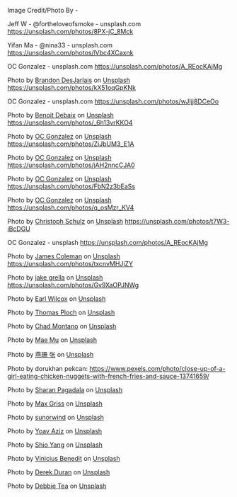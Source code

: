 Image Credit/Photo By -

Jeff W - @fortheloveofsmoke - unsplash.com
https://unsplash.com/photos/8PX-jC_8Mck

Yifan Ma - @nina33 - unsplash.com
https://unsplash.com/photos/lVbc4XCaxnk

OC Gonzalez - unsplash.com
https://unsplash.com/photos/A_REocKAjMg

Photo by <a href="https://unsplash.com/@desgnarlais?utm_source=unsplash&utm_medium=referral&utm_content=creditCopyText">Brandon DesJarlais</a> on <a href="https://unsplash.com/?utm_source=unsplash&utm_medium=referral&utm_content=creditCopyText">Unsplash</a>
https://unsplash.com/photos/kX51oqGpKNk

OC Gonzalez - unsplash.com
https://unsplash.com/photos/wJIjj8DCeOo

Photo by <a href="https://unsplash.com/@benoit1974?utm_source=unsplash&utm_medium=referral&utm_content=creditCopyText">Benoit Debaix</a> on <a href="https://unsplash.com/?utm_source=unsplash&utm_medium=referral&utm_content=creditCopyText">Unsplash</a>
https://unsplash.com/photos/_6h13vrKKO4

Photo by <a href="https://unsplash.com/@ocvisual?utm_source=unsplash&utm_medium=referral&utm_content=creditCopyText">OC Gonzalez</a> on <a href="https://unsplash.com/?utm_source=unsplash&utm_medium=referral&utm_content=creditCopyText">Unsplash</a>
https://unsplash.com/photos/ZiJbUM3_E1A

Photo by <a href="https://unsplash.com/@ocvisual?utm_source=unsplash&utm_medium=referral&utm_content=creditCopyText">OC Gonzalez</a> on <a href="https://unsplash.com/?utm_source=unsplash&utm_medium=referral&utm_content=creditCopyText">Unsplash</a>
https://unsplash.com/photos/jAH2nncCJA0

Photo by <a href="https://unsplash.com/@ocvisual?utm_source=unsplash&utm_medium=referral&utm_content=creditCopyText">OC Gonzalez</a> on <a href="https://unsplash.com/?utm_source=unsplash&utm_medium=referral&utm_content=creditCopyText">Unsplash</a>
https://unsplash.com/photos/FbN2z3bEaSs

Photo by <a href="https://unsplash.com/@ocvisual?utm_source=unsplash&utm_medium=referral&utm_content=creditCopyText">OC Gonzalez</a> on <a href="https://unsplash.com/?utm_source=unsplash&utm_medium=referral&utm_content=creditCopyText">Unsplash</a>
https://unsplash.com/photos/q_osMzr_KV4

Photo by <a href="https://unsplash.com/@christoph?utm_source=unsplash&utm_medium=referral&utm_content=creditCopyText">Christoph Schulz</a> on <a href="https://unsplash.com/?utm_source=unsplash&utm_medium=referral&utm_content=creditCopyText">Unsplash</a>
https://unsplash.com/photos/t7W3-iBcDGU

OC Gonzalez - unsplash
https://unsplash.com/photos/A_REocKAjMg

Photo by <a href="https://unsplash.com/@jhc?utm_source=unsplash&utm_medium=referral&utm_content=creditCopyText">James Coleman</a> on <a href="https://unsplash.com/s/photos/santa-barbara?utm_source=unsplash&utm_medium=referral&utm_content=creditCopyText">Unsplash</a>
https://unsplash.com/photos/txcnvMHJjZY

Photo by <a href="https://unsplash.com/@jakegrella?utm_source=unsplash&utm_medium=referral&utm_content=creditCopyText">jake grella</a> on <a href="https://unsplash.com/s/photos/santa-barbara?utm_source=unsplash&utm_medium=referral&utm_content=creditCopyText">Unsplash</a>
https://unsplash.com/photos/Gv9XaOPJNWg

Photo by <a href="https://unsplash.com/@earl_plannerzone?utm_source=unsplash&utm_medium=referral&utm_content=creditCopyText">Earl Wilcox</a> on <a href="https://unsplash.com/photos/91x5aP8ZueA?utm_source=unsplash&utm_medium=referral&utm_content=creditCopyText">Unsplash</a>

Photo by <a href="https://unsplash.com/es/@thomasploch?utm_source=unsplash&utm_medium=referral&utm_content=creditCopyText">Thomas Ploch</a> on <a href="https://unsplash.com/photos/hM5_pi5SM4o?utm_source=unsplash&utm_medium=referral&utm_content=creditCopyText">Unsplash</a>

Photo by <a href="https://unsplash.com/@briewilly?utm_source=unsplash&utm_medium=referral&utm_content=creditCopyText">Chad Montano</a> on <a href="https://unsplash.com/photos/lP5MCM6nZ5A?utm_source=unsplash&utm_medium=referral&utm_content=creditCopyText">Unsplash</a>

Photo by <a href="https://unsplash.com/@picoftasty?utm_source=unsplash&utm_medium=referral&utm_content=creditCopyText">Mae Mu</a> on <a href="https://unsplash.com/photos/I7A_pHLcQK8?utm_source=unsplash&utm_medium=referral&utm_content=creditCopyText">Unsplash</a>

Photo by <a href="https://unsplash.com/es/@nikizhang1995?utm_source=unsplash&utm_medium=referral&utm_content=creditCopyText">燕珊 张</a> on <a href="https://unsplash.com/photos/hfwJaTMlMkY?utm_source=unsplash&utm_medium=referral&utm_content=creditCopyText">Unsplash</a>

Photo by dorukhan pekcan: https://www.pexels.com/photo/close-up-of-a-girl-eating-chicken-nuggets-with-french-fries-and-sauce-13741659/

Photo by <a href="https://unsplash.com/@shaarannnnn?utm_source=unsplash&utm_medium=referral&utm_content=creditCopyText">Sharan Pagadala</a> on <a href="https://unsplash.com/photos/V8F8qYxkb_0?utm_source=unsplash&utm_medium=referral&utm_content=creditCopyText">Unsplash</a>

Photo by <a href="https://unsplash.com/@grissphoto?utm_source=unsplash&utm_medium=referral&utm_content=creditCopyText">Max Griss</a> on <a href="https://unsplash.com/photos/Spp1G283dow?utm_source=unsplash&utm_medium=referral&utm_content=creditCopyText">Unsplash</a>

Photo by <a href="https://unsplash.com/@sunorwind?utm_source=unsplash&utm_medium=referral&utm_content=creditCopyText">sunorwind</a> on <a href="https://unsplash.com/photos/Z4CvBOpOi6w?utm_source=unsplash&utm_medium=referral&utm_content=creditCopyText">Unsplash</a>

Photo by <a href="https://unsplash.com/@yoavaziz?utm_source=unsplash&utm_medium=referral&utm_content=creditCopyText">Yoav Aziz</a> on <a href="https://unsplash.com/photos/EGRJe6BHG9I?utm_source=unsplash&utm_medium=referral&utm_content=creditCopyText">Unsplash</a>

Photo by <a href="https://unsplash.com/@shioyang?utm_source=unsplash&utm_medium=referral&utm_content=creditCopyText">Shio Yang</a> on <a href="https://unsplash.com/photos/RQYKAv-4F-U?utm_source=unsplash&utm_medium=referral&utm_content=creditCopyText">Unsplash</a>

Photo by <a href="https://unsplash.com/@viniciusbenedit?utm_source=unsplash&utm_medium=referral&utm_content=creditCopyText">Vinicius Benedit</a> on <a href="https://unsplash.com/photos/-1GEAA8q3wk?utm_source=unsplash&utm_medium=referral&utm_content=creditCopyText">Unsplash</a>

Photo by <a href="https://unsplash.com/pt-br/@derekduran?utm_source=unsplash&utm_medium=referral&utm_content=creditCopyText">Derek Duran</a> on <a href="https://unsplash.com/photos/Jz4QMhLvGgw?utm_source=unsplash&utm_medium=referral&utm_content=creditCopyText">Unsplash</a>

Photo by <a href="https://unsplash.com/@debbietakesphoto?utm_source=unsplash&utm_medium=referral&utm_content=creditCopyText">Debbie Tea</a> on <a href="https://unsplash.com/photos/LO7rNP0LRro?utm_source=unsplash&utm_medium=referral&utm_content=creditCopyText">Unsplash</a>
